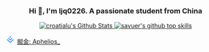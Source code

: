 
### <p align="center"> Hi 👋, I'm ljq0226. A passionate student from China </p>

<p align="center">
	<a href="https://github.com/ljq0226" target="_blank">
	<img  src="https://github-readme-stats.vercel.app/api?username=ljq0226&include_all_commits=true&count_private=true&show_icons=true&line_height=20" alt="croatialu's Github Stats"/>
	</a>
	<a href="https://github.com/ljq0226" target="_blank">
		<img src="https://github-readme-stats.vercel.app/api/top-langs/?username=ljq0226&layout=compact&hide=html&theme=dark" width="40%" alt="savuer's github top skills"/>
	</a>
</p>

<!---
ljq0226/ljq0226 is a ✨ special ✨ repository because its `README.md` (this file) appears on your GitHub profile.
You can click the Preview link to take a look at your changes.
--->

<div>
	<img src="./images/juejinlogo.svg" width="20" height="20" alt="juejinlogo" />
  <a href="https://juejin.cn/user/3993904418408455/posts" target="_blank">
		掘金: Aphelios_
	</a>
</div>

